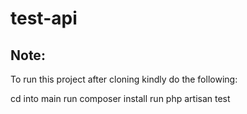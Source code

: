 # test-api
## Note:

To run this project after cloning kindly do the following:

cd into main 
run composer install
run php artisan test


